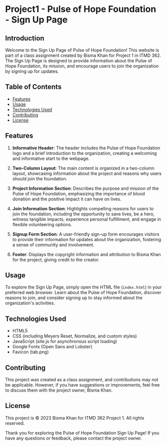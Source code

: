 # Project1 - Pulse of Hope Foundation - Sign Up Page

## Introduction

Welcome to the Sign Up Page of Pulse of Hope Foundation! This website is part of a class assignment created by Bisma Khan for Project 1 in ITMD 362. The Sign Up Page is designed to provide information about the Pulse of Hope Foundation, its mission, and encourage users to join the organization by signing up for updates.

## Table of Contents

- [Features](#features)
- [Usage](#usage)
- [Technologies Used](#technologies-used)
- [Contributing](#contributing)
- [License](#license)

## Features

1. **Informative Header**: The header includes the Pulse of Hope Foundation logo and a brief introduction to the organization, creating a welcoming and informative start to the webpage.

2. **Two-Column Layout**: The main content is organized in a two-column layout, showcasing information about the project and reasons why users should join the foundation.

3. **Project Information Section**: Describes the purpose and mission of the Pulse of Hope Foundation, emphasizing the importance of blood donation and the positive impact it can have on lives.

4. **Join Information Section**: Highlights compelling reasons for users to join the foundation, including the opportunity to save lives, be a hero, witness tangible impacts, experience personal fulfillment, and engage in flexible volunteering options.

5. **Signup Form Section**: A user-friendly sign-up form encourages visitors to provide their information for updates about the organization, fostering a sense of community and involvement.

6. **Footer**: Displays the copyright information and attribution to Bisma Khan for the project, giving credit to the creator.

## Usage

To explore the Sign Up Page, simply open the HTML file (`index.html`) in your preferred web browser. Learn about the Pulse of Hope Foundation, discover reasons to join, and consider signing up to stay informed about the organization's activities.

## Technologies Used

- HTML5
- CSS (including Meyers Reset, Normalize, and custom styles)
- JavaScript (site.js for asynchronous script loading)
- Google Fonts (Open Sans and Lobster)
- Favicon (tab.png)

## Contributing

This project was created as a class assignment, and contributions may not be applicable. However, if you have suggestions or improvements, feel free to discuss them with the project owner, Bisma Khan.

## License

This project is © 2023 Bisma Khan for ITMD 362 Project 1. All rights reserved.

Thank you for exploring the Pulse of Hope Foundation Sign Up Page! If you have any questions or feedback, please contact the project owner.
